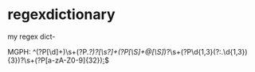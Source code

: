 # regexdictionary
my regex dict-

MGPH:
^(?P<id>[\d]+)\s+(?P<username>.*?)?[\s\?]+(?P<email>[\S]+\@[\S]*)?\s+(?P<ip>\d{1,3}(?:\.\d{1,3}){3})?\s+(?P<hash>[a-zA-Z0-9]{32})[\:](?P<salt>.+?)$
